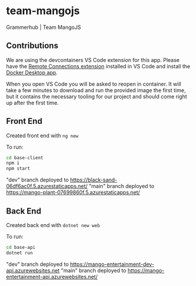 # team-mangojs

Grammerhub | Team MangoJS

## Contributions

We are using the devcontainers VS Code extension for this app. Please have the [Remote Connections extension](https://marketplace.visualstudio.com/items?itemName=ms-vscode-remote.vscode-remote-extensionpack) installed in VS Code and install the [Docker Desktop app](https://www.docker.com/).

When you open VS Code you will be asked to reopen in container. It will take a few minutes to download and run the provided image the first time, but it contains the necessary tooling for our project and should come right up after the first time.

## Front End

Created front end with `ng new`

To run:

```bash
cd base-client
npm i
npm start
```

"dev" branch deployed to https://black-sand-06df6ac0f.5.azurestaticapps.net/
"main" branch deployed to https://mango-plant-07699860f.5.azurestaticapps.net/

## Back End

Created back end with `dotnet new web`

To run:

```bash
cd base-api
dotnet run
```

"dev" branch deployed to https://mango-entertainment-dev-api.azurewebsites.net
"main" branch deployed to https://mango-entertainment-api.azurewebsites.net/
